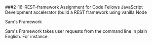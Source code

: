 ###2-16-REST-framework
Assignment for Code Fellows JavaScript Development accelerator (build a REST framework using vanilla Node


Sam's Framework

Sam's Framework takes user requests from the command line in plain English. For instance:

